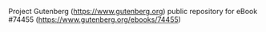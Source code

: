 Project Gutenberg (https://www.gutenberg.org) public repository for
eBook #74455 (https://www.gutenberg.org/ebooks/74455)
